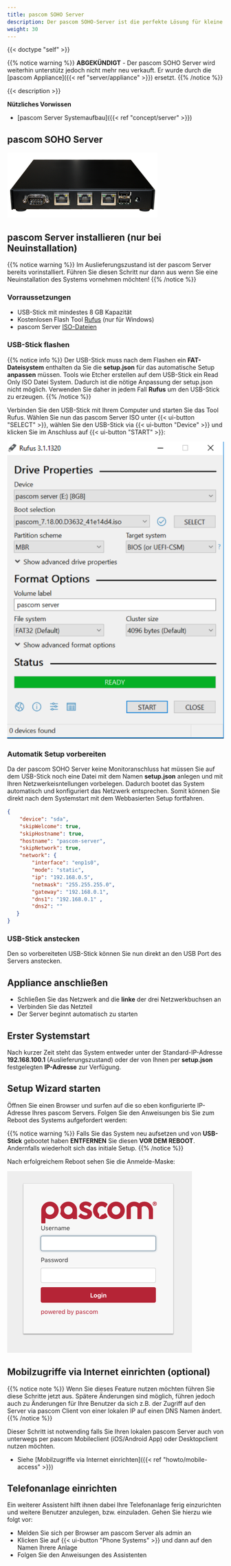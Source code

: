 ```yaml
---
title: pascom SOHO Server
description: Der pascom SOHO-Server ist die perfekte Lösung für kleine Büros oder Außenstandorte mit eigener Hardware
weight: 30
---
```


{{< doctype "self"  >}}

{{% notice warning %}}
**ABGEKÜNDIGT** - Der pascom SOHO Server wird weiterhin unterstütz jedoch nicht mehr neu verkauft. Er wurde durch die [pascom Appliance]({{< ref "server/appliance" >}}) ersetzt.
{{% /notice %}}

{{< description >}}
 
**Nützliches Vorwissen**
 
 
 * [pascom Server Systemaufbau]({{< ref "concept/server" >}})

 
## pascom SOHO Server

![pascom SOHO Server](pascomSOHOserver.png)

## pascom Server installieren (nur bei Neuinstallation)
{{% notice warning %}}
Im Auslieferungszustand ist der pascom Server bereits vorinstalliert. Führen Sie diesen Schritt nur dann aus wenn Sie eine Neuinstallation des Systems vornehmen möchten!
{{% /notice %}}

### Vorraussetzungen

* USB-Stick mit mindestes 8 GB Kapazität
* Kostenlosen Flash Tool [Rufus](https://rufus.akeo.ie/) (nur für Windows)
* pascom Server [ISO-Dateien](https://www.pascom.net/de/download/)
 
### USB-Stick flashen
{{% notice info %}}
Der USB-Stick muss nach dem Flashen ein **FAT-Dateisystem** enthalten da Sie die **setup.json** für das automatische Setup **anpassen** müssen. Tools wie Etcher erstellen auf dem USB-Stick ein Read Only ISO Datei System. Dadurch ist die nötige Anpassung der setup.json nicht möglich. Verwenden Sie daher in jedem Fall **Rufus** um den USB-Stick zu erzeugen.
{{% /notice %}}


Verbinden Sie den USB-Stick mit Ihrem Computer und starten Sie das Tool Rufus. Wählen Sie nun das pascom Server ISO unter {{< ui-button "SELECT" >}}, wählen Sie den USB-Stick via {{< ui-button "Device" >}} und klicken Sie im Anschluss auf {{< ui-button "START" >}}:

![Rufus](rufus.png?width=300px "Rufus")

### Automatik Setup vorbereiten

Da der pascom SOHO Server keine Monitoranschluss hat müssen Sie auf dem USB-Stick noch eine Datei mit dem Namen **setup.json** anlegen und mit Ihren Netzwerkeisntellungen vorbelegen. Dadurch bootet das System automatisch und konfiguriert das Netzwerk entsprechen. Somit können Sie direkt nach dem Systemstart mit dem Webbasierten Setup fortfahren.

```json
{
    "device": "sda",
    "skipWelcome": true,
    "skipHostname": true,
    "hostname": "pascom-server",
    "skipNetwork": true,
    "network": {
        "interface": "enp1s0",
        "mode": "static",
        "ip": "192.168.0.5",
        "netmask": "255.255.255.0",
        "gateway": "192.168.0.1",
        "dns1": "192.168.0.1" ,
		"dns2": ""
   }
}
```


### USB-Stick anstecken

Den so vorbereiteten USB-Stick können Sie nun direkt an den USB Port des Servers anstecken.

## Appliance anschließen

* Schließen Sie das Netzwerk and die **linke** der drei Netzwerkbuchsen an
* Verbinden Sie das Netzteil
* Der Server beginnt automatisch zu starten

## Erster Systemstart

Nach kurzer Zeit steht das System entweder unter der Standard-IP-Adresse **192.168.100.1** (Auslieferungszustand) oder der von Ihnen per **setup.json** festgelegten **IP-Adresse** zur Verfügung.

## Setup Wizard starten

Öffnen Sie einen Browser und surfen auf die so eben konfigurierte IP-Adresse Ihres pascom Servers. Folgen Sie den Anweisungen bis Sie zum Reboot des Systems aufgefordert werden:

{{% notice warning %}}
Falls Sie das System neu aufsetzen und von **USB-Stick** gebootet haben **ENTFERNEN** Sie diesen **VOR DEM REBOOT**. Andernfalls wiederholt sich das initiale Setup.
{{% /notice %}}

Nach erfolgreichem Reboot sehen Sie die Anmelde-Maske:

![pascom Server Management](management.png)

## Mobilzugriffe via Internet einrichten (optional)

{{% notice note %}}
Wenn Sie dieses Feature nutzen möchten führen Sie diese Schritte jetzt aus. Spätere Änderungen sind möglich, führen jedoch auch zu Änderungen für Ihre Benutzer da sich z.B. der Zugriff auf den Server via pascom Client von einer lokalen IP auf einen DNS Namen ändert. 
{{% /notice %}}

Dieser Schritt ist notwending falls Sie Ihren lokalen pascom Server auch von unterwegs per pascom Mobileclient (iOS/Android App) oder Desktopclient nutzen möchten. 

 * Siehe [Mobilzugriffe via Internet einrichten]({{< ref "howto/mobile-access" >}})

## Telefonanlage einrichten

Ein weiterer Assistent hilft ihnen dabei Ihre Telefonanlage ferig einzurichten und weitere Benutzer anzulegen, bzw. einzuladen.
Gehen Sie hierzu wie folgt vor:

* Melden Sie sich per Browser am pascom Server als admin an
* Klicken Sie auf {{< ui-button "Phone Systems" >}} und dann auf den Namen Ihrere Anlage
* Folgen Sie den Anweisungen des Assistenten



